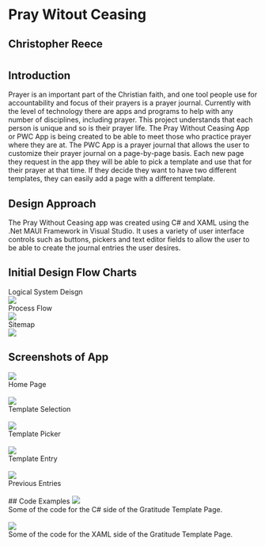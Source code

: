 # Pray Witout Ceasing
## Christopher Reece
#
#
## Introduction
Prayer is an important part of the Christian faith, and one tool people use for accountability and focus of their prayers is a prayer journal. Currently with the level of technology there are apps and programs to help with any number of disciplines, including prayer. This project understands that each person is unique and so is their prayer life. The Pray Without Ceasing App or PWC App is being created to be able to meet those who practice prayer where they are at. The PWC App is a prayer journal that allows the user to customize their prayer journal on a page-by-page basis. Each new page they request in the app they will be able to pick a template and use that for their prayer at that time. If they decide they want to have two different templates, they can easily add a page with a different template. 

## Design Approach
The Pray Without Ceasing app was created using C# and XAML using the .Net MAUI Framework in Visual Studio. It uses a variety of user interface controls such as buttons, pickers and text editor fields to allow the user to be able to create the journal entries the user desires. 

## Initial Design Flow Charts
Logical System Deisgn <br>
<picture>
<img src = "PWC Logical System Design.png">
</picture> <br>
Process Flow <br>
<picture>
<img src = "PWC Process Flow.png">
</picture> <br>
Sitemap <br>
<picture>
<img src = "PWC Sitemap.png">
</picture> <br>

## Screenshots of App
<picture>
<img src = "PWC Home Page.png">
</picture> <br>
Home Page<br><br>
<picture>
<img src = "PWC Template Selection.png">
</picture> <br>
Template Selection<br><br>
<picture>
<img src = "PWC Template Picker.png">
</picture> <br>
Template Picker
<br><br>
<picture>
<img src = "PWC Prayer Entry Page.png">
</picture> <br>
Template Entry
<br><br>
<picture>
<img src = "PWC Previous Entries Page.png">
</picture> <br>
Previous Entries <br><br>
## Code Examples
<picture>
<img src = "PWC Code Snippet 1.png">
</picture> <br>
Some of the code for the C# side of the Gratitude Template Page.<br><br>
<picture>
<img src = "Code Snippet 2.png">
</picture> <br>
Some of the code for the XAML side of the Gratitude Template Page.<br><br>
